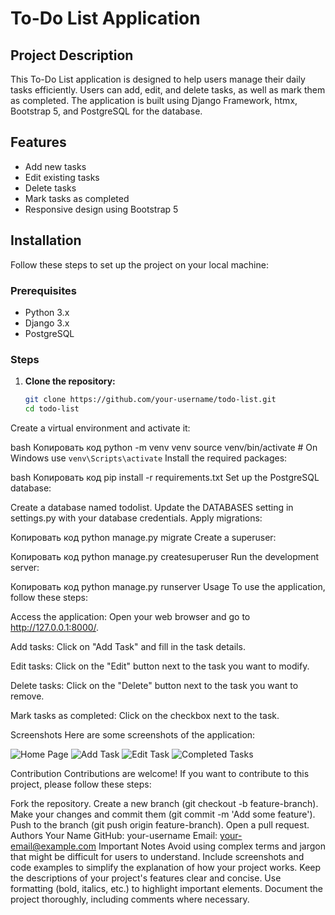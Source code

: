 # To-Do List Application

## Project Description

This To-Do List application is designed to help users manage their daily tasks efficiently. Users can add, edit, and delete tasks, as well as mark them as completed. The application is built using Django Framework, htmx, Bootstrap 5, and PostgreSQL for the database.

## Features

- Add new tasks
- Edit existing tasks
- Delete tasks
- Mark tasks as completed
- Responsive design using Bootstrap 5

## Installation

Follow these steps to set up the project on your local machine:

### Prerequisites

- Python 3.x
- Django 3.x
- PostgreSQL

### Steps

1. **Clone the repository:**
   ```bash
   git clone https://github.com/your-username/todo-list.git
   cd todo-list
Create a virtual environment and activate it:

bash
Копировать код
python -m venv venv
source venv/bin/activate  # On Windows use `venv\Scripts\activate`
Install the required packages:

bash
Копировать код
pip install -r requirements.txt
Set up the PostgreSQL database:

Create a database named todolist.
Update the DATABASES setting in settings.py with your database credentials.
Apply migrations:

Копировать код
python manage.py migrate
Create a superuser:

Копировать код
python manage.py createsuperuser
Run the development server:

Копировать код
python manage.py runserver
Usage
To use the application, follow these steps:


Access the application:
Open your web browser and go to http://127.0.0.1:8000/.

Add tasks:
Click on "Add Task" and fill in the task details.

Edit tasks:
Click on the "Edit" button next to the task you want to modify.

Delete tasks:
Click on the "Delete" button next to the task you want to remove.

Mark tasks as completed:
Click on the checkbox next to the task.

Screenshots
Here are some screenshots of the application:


![Home Page](img/123.png)
![Add Task](img/456.png)
![Edit Task](img/678.png)
![Completed Tasks](img/789.png)


Contribution
Contributions are welcome! If you want to contribute to this project, please follow these steps:

Fork the repository.
Create a new branch (git checkout -b feature-branch).
Make your changes and commit them (git commit -m 'Add some feature').
Push to the branch (git push origin feature-branch).
Open a pull request.
Authors
Your Name
GitHub: your-username
Email: your-email@example.com
Important Notes
Avoid using complex terms and jargon that might be difficult for users to understand.
Include screenshots and code examples to simplify the explanation of how your project works.
Keep the descriptions of your project's features clear and concise.
Use formatting (bold, italics, etc.) to highlight important elements.
Document the project thoroughly, including comments where necessary.